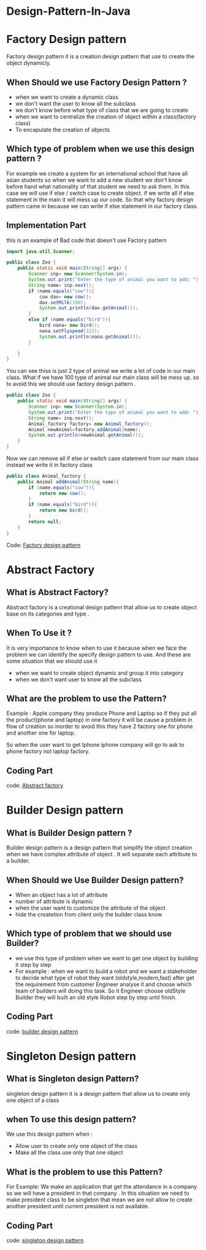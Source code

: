 # Design-Pattern-In-Java

# Factory Design pattern
Factory design pattern it is a creation design pattern that use to create the object dynamicly.

## When Should we use Factory Design Pattern ?

- when we want to create a dynamic class
- we don't want the user to know all the subclass
- we don't know before what type of class that we are going to create
- when we want to centralize the creation of object within a class(factory class)
- To encapulate the creation of objects

## Which type of problem when we use this design pattern ?

For example we create a system for an international school that have all asian students so when we want to add a new student we don't know before hand what nationality of that student we need to ask them. In this case we will use if else / switch case to create object. if we write all if else statement in the main it will mess up our code. So that why factory design pattern came in because we can write if else statement in our factory class.

## Implementation Part

this is an example of Bad code that doesn't use Factory pattern

```java
import java.util.Scanner;

public class Zoo {
    public static void main(String[] args) {
        Scanner inp= new Scanner(System.in);
        System.out.print("Enter the type of animal you want to add: ");
        String name= inp.next();
        if (name.equals("cow")){
            cow dav= new cow();
            dav.setMilk(190);
            System.out.println(dav.getAnimal());
        }
        else if (name.equals("bird")){
            bird nana= new bird();
            nana.setFlyspeed(123);
            System.out.println(nana.getAnimal());
        }

    }
}
```

You can see thiss is just 2 type of animal we write a lot of code in our main class. What if we have 100 type of animal our main class will be mess up. so to avoid this we should use factory design pattern .

```java
public class Zoo {
    public static void main(String[] args) {
        Scanner inp= new Scanner(System.in);
        System.out.print("Enter the type of animal you want to add: ");
        String name= inp.next();
        Animal_factory factory= new Animal_factory();
        Animal newAnimal=factory.addAnimal(name);
        System.out.println(newAnimal.getAnimal());
    }
}
```

Now  we can remove all if else or switch case statement from our main class instead we write it in factory class

```java
public class Animal_factory {
    public Animal addAnimal(String name){
        if (name.equals("cow")){
            return new cow();
        }
        if (name.equals("bird")){
            return new bird();
        }
        return null;
    }
}
```

Code: [Factory design pattern](https://github.com/seabnavin19/Design-Pattern-In-Java/tree/master/Factory_design_patter)

# Abstract Factory
## What is Abstract Factory?

 Abstract factory is a creational design pattern that allow us to create object base on its categories and type .

## When To Use it ?

It is very importance to know when to use it because when we face the problem we can identify the specify design pattern to use. And these are some situation that we should use it

- when we want to create object dynamic and  group it into category
- when we don't want user to know all the subclass

## What are the problem to use the Pattern?

Example : Apple company they produce Phone and Laptop so if they put all the product(phone and laptop) in one factory it will be cause a problem in flow of creation so inorder to avoid this they have 2 factory one for phone and another one  for laptop. 

So when the user want to get Iphone iphone company will go to ask to phone factory not laptop factory.

## Coding Part

code: [Abstract factory](https://github.com/seabnavin19/Design-Pattern-In-Java/tree/master/AbstractFactory)

# Builder Design pattern
## What is Builder Design pattern ?

Builder design pattern is a design pattern that simplify the object creation when we have complex attribute of object . It will separate each attribute to a builder.

## When Should we Use Builder Design pattern?

- When an object has a lot of attribute
- number of attribute is dynamic
- when the user want to customize the attribute of the object
- hide the createtion from client only the builder class know

## Which type of problem that we should use Builder?

- we use this type of problem when we want to get one object by building it step by step
- For example : when we want to build a robot and we want a stakeholder to decide what type of robot they want (oldstyle,modern,fast) after get the requirement from customer Engineer analyse it and choose which team of builders will doing this task. So it Engineer choose oldStyle Builder they will built an old style Robot step by step until finish.

## Coding Part

code:  [builder design pattern](https://github.com/seabnavin19/Design-Pattern-In-Java/tree/master/Builder_design_pattern)
# Singleton Design pattern
## What is Singleton design Pattern?

singleton design pattern it is a design pattern that allow us to create only one object of a class

## when To use this design pattern?

 We use this design pattern when :

- Allow user to create only one object of the class
- Make all the class use only that one object

## What is the problem to use this Pattern?

For Example: We make an application that get the attendance in a company so we will have a president in that company . In this situation we need to make president class to be singleton that mean we are not allow to create another president until current president is not available.

## Coding Part

code: [singleton design pattern](https://github.com/seabnavin19/Design-Pattern-In-Java/tree/master/singleton)


